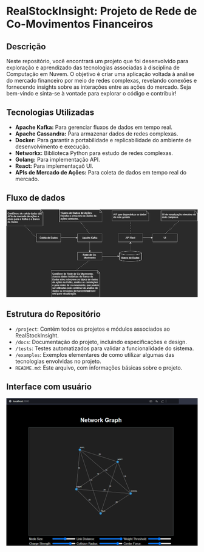 # RealStockInsight: Projeto de Rede de Co-Movimentos Financeiros

## Descrição

Neste repositório, você encontrará um projeto que foi desenvolvido para exploração e aprendizado das tecnologias associadas à disciplina de Computação em Nuvem. O objetivo é criar uma aplicação voltada à análise do mercado financeiro por meio de redes complexas, revelando conexões e fornecendo insights sobre as interações entre as ações do mercado. Seja bem-vindo e sinta-se à vontade para explorar o código e contribuir!

## Tecnologias Utilizadas

- **Apache Kafka:** Para gerenciar fluxos de dados em tempo real.
- **Apache Cassandra:** Para armazenar dados de redes complexas.
- **Docker:** Para garantir a portabilidade e replicabilidade do ambiente de desenvolvimento e execução.
- **Networkx:** Biblioteca Python para estudo de redes complexas.
- **Golang:** Para implementação API.
- **React:** Para implementaçaõ UI.
- **APIs de Mercado de Ações:** Para coleta de dados em tempo real do mercado.

## Fluxo de dados

![Fluxo de dados](https://github.com/JunioCesarFerreira/RealStockInsight/blob/main/doc/images/RealStockInsight.png)

  
## Estrutura do Repositório

- `/project`: Contém todos os projetos e módulos associados ao RealStockInsight.
- `/docs`: Documentação do projeto, incluindo especificações e design.
- `/tests`: Testes automatizados para validar a funcionalidade do sistema.
- `/examples`: Exemplos elementares de como utilizar algumas das tecnologias envolvidas no projeto.
- `README.md`: Este arquivo, com informações básicas sobre o projeto.

## Interface com usuário

![Interface com usuário](https://github.com/JunioCesarFerreira/RealStockInsight/blob/main/doc/images/print-graph-view.png)
  
